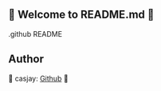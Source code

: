 ## 👋 Welcome to README.md 🚀  

.github README  
  
  
## Author  

🤖 casjay: [Github](https://github.com/casjay) 🤖  
